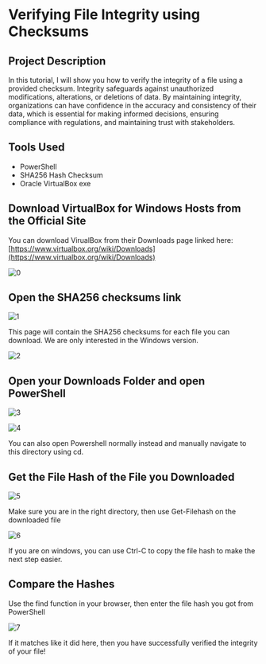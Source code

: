 <h1>Verifying File Integrity using Checksums</h1>
<h2>Project Description</h2>
In this tutorial, I will show you how to verify the integrity of a file using a provided checksum. Integrity safeguards against unauthorized modifications, alterations, or deletions of data. By maintaining integrity, organizations can have confidence in the accuracy and consistency of their data, which is essential for making informed decisions, ensuring compliance with regulations, and maintaining trust with stakeholders.

<h2>Tools Used</h2>

- PowerShell
- SHA256 Hash Checksum
- Oracle VirtualBox exe

<h2>Download VirtualBox for Windows Hosts from the Official Site</h2>

You can download VirualBox from their Downloads page linked here: [https://www.virtualbox.org/wiki/Downloads](https://www.virtualbox.org/wiki/Downloads)

![0](https://github.com/nicknava1/Hash-Integrity/blob/main/Hash%20Checksum/0.png)

<h2>Open the SHA256 checksums link</h2>

![1](https://github.com/nicknava1/Hash-Integrity/blob/main/Hash%20Checksum/1.png)

<p>This page will contain the SHA256 checksums for each file you can download. We are only interested in the Windows version.</p>

![2](https://github.com/nicknava1/Hash-Integrity/blob/main/Hash%20Checksum/2.png)

<h2>Open your Downloads Folder and open PowerShell</h2>

![3](https://github.com/nicknava1/Hash-Integrity/blob/main/Hash%20Checksum/3.png)

![4](https://github.com/nicknava1/Hash-Integrity/blob/main/Hash%20Checksum/4.png)

<p>You can also open Powershell normally instead and manually navigate to this directory using cd.</p>

<h2>Get the File Hash of the File you Downloaded</h2>

![5](https://github.com/nicknava1/Hash-Integrity/blob/main/Hash%20Checksum/5.png)

<p>Make sure you are in the right directory, then use Get-Filehash on the downloaded file</p>

![6](https://github.com/nicknava1/Hash-Integrity/blob/main/Hash%20Checksum/6.png)

<p>If you are on windows, you can use Ctrl-C to copy the file hash to make the next step easier.</p>

<h2>Compare the Hashes</h2>

<p>Use the find function in your browser, then enter the file hash you got from PowerShell</p>

![7](https://github.com/nicknava1/Hash-Integrity/blob/main/Hash%20Checksum/7.png)

<p>If it matches like it did here, then you have successfully verified the integrity of your file!</p>
